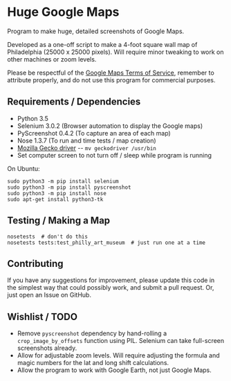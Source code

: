 # Huge Google Maps

Program to make huge, detailed screenshots of Google Maps.

Developed as a one-off script to make a 4-foot square wall map of
Philadelphia (25000 x 25000 pixels). Will require minor tweaking to
work on other machines or zoom levels.

Please be respectful of the [Google Maps Terms of Service][TOS],
remember to attribute properly, and do not use this program for
commercial purposes.

## Requirements / Dependencies

* Python 3.5
* Selenium 3.0.2  (Browser automation to display the Google maps)
* PyScreenshot 0.4.2  (To capture an area of each map)
* Nose 1.3.7  (To run and time tests / map creation)
* [Mozilla Gecko driver][GECKO] -- `mv geckodriver /usr/bin`
* Set computer screen to not turn off / sleep while program is running

On Ubuntu:
```
sudo python3 -m pip install selenium
sudo python3 -m pip install pyscreenshot
sudo python3 -m pip install nose
sudo apt-get install python3-tk
```

## Testing / Making a Map

```
nosetests  # don't do this
nosetests tests:test_philly_art_museum  # just run one at a time
```

## Contributing

If you have any suggestions for improvement, please update this code
in the simplest way that could possibly work, and submit a pull request.
Or, just open an Issue on GitHub.

## Wishlist / TODO

* Remove `pyscreenshot` dependency by hand-rolling a `crop_image_by_offsets`
  function using PIL. Selenium can take full-screen screenshots already.
* Allow for adjustable zoom levels. Will require adjusting the formula
  and magic numbers for the lat and long shift calculations.
* Allow the program to work with Google Earth, not just Google Maps.


[GECKO]: https://github.com/mozilla/geckodriver/releases
[TOS]: https://www.google.com/help/terms_maps.html
